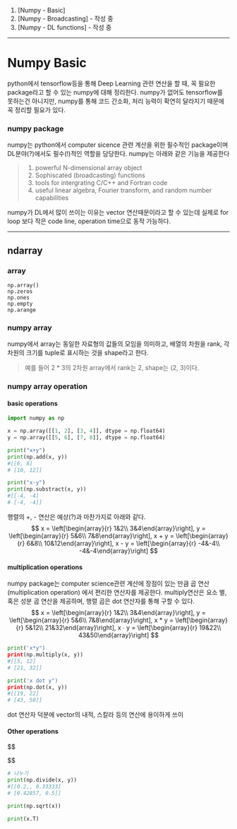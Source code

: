 

1. [Numpy - Basic]
2. [Numpy - Broadcasting] - 작성 중
3. [Numpy - DL functions] - 작성 중

--------

# Numpy Basic

python에서 tensorflow등을 통해 Deep Learning 관련 연산을 할 때, 꼭 필요한 package라고 할 수 있는 numpy에 대해 정리한다. numpy가 없어도 tensorflow를 못하는건 아니지만, numpy를 통해 코드 간소화, 처리 능력이 확연히 달라지기 때문에 꼭 정리할 필요가 있다.



### numpy package
numpy는 python에서 computer sicence 관련 계산을 위한 필수적인 package이며 DL분야(?)에서도 필수(!)적인 역할을 담당한다. numpy는 아래와 같은 기능을 제공한다

> 1. powerful N-dimensional array object
> 2. Sophiscated (broadcasting) functions
> 3. tools for intergrating C/C++ and Fortran code
> 4. useful linear algebra, Fourier transform, and random number capabilities

numpy가 DL에서 많이 쓰이는 이유는 vector 연산때문이라고 할 수 있는데 실제로 for loop 보다 작은 code line, operation time으로 동작 가능하다.

------
## ndarray

### array

```
np.array()
np.zeros
np.ones
np.empty
np.arange

```



### numpy array

numpy에서 array는 동일한 자료형의 값들의 모임을 의미하고, 배열의 차원을 rank, 각 차원의 크기를 tuple로 표시하는 것을 shape라고 한다.
> 예를 들어 2 * 3의 2차원 array에서 rank는 2, shape는 (2, 3)이다.

### numpy array operation
#### basic operations
``` python
import numpy as np

x = np.array([[1, 2], [3, 4]], dtype = np.float64)
y = np.array([[5, 6], [7, 8]], dtype = np.float64)

print("x+y")
print(np.add(x, y))
#[[6, 8]
# [10, 12]]

print("x-y")
print(np.substract(x, y))
#[[-4, -4]
# [-4, -4]]
```
행렬의 +, - 연산은 예상(?)과 마찬가지로 아래와 같다.
$$
x = \left[\begin{array}{r} 1&2\\
3&4\end{array}\right], 	
y = \left[\begin{array}{r} 5&6\\
7&8\end{array}\right],
x + y = \left[\begin{array}{r} 6&8\\
10&12\end{array}\right], x - y = \left[\begin{array}{r} -4&-4\\
-4&-4\end{array}\right]
$$


#### multiplication operations

numpy package는 computer science관련 계산에 장점이 있는 만큼 곱 연산(multiplication operation) 에서 편리한 연산자를 제공한다. multiply연산은 요소 별, 혹은 성분 곱 연산을 제공하며, 행렬 곱은 dot 연산자를 통해 구할 수 있다.
$$
x = \left[\begin{array}{r} 1&2\\
3&4\end{array}\right], 	
y = \left[\begin{array}{r} 5&6\\
7&8\end{array}\right],
x * y = \left[\begin{array}{r} 5&12\\
21&32\end{array}\right], 
x ∙ y = \left[\begin{array}{r} 19&22\\
43&50\end{array}\right]
$$


```python
print('x*y")
print(np.multiply(x, y))
#[[5, 12]
# [21, 32]]

print('x dot y")
print(np.dot(x, y))
#[[19, 22]
# [43, 50]]
```

dot 연산자 덕분에 vector의 내적, 스칼라 등의 연산에 용이하게 쓰이



#### Other operations

$$

$$

```python
# 나누기
print(np.divide(x, y))
#[[0.2,, 0.33333]
# [0.42857, 0.5]]

print(np.sqrt(x))

print(x.T)
```

